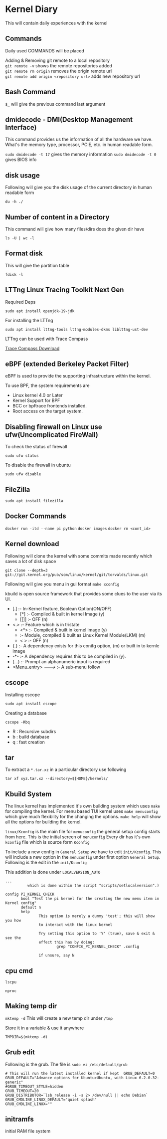 # Kernel Diary
This will contain daily experiences with the kernel

## Commands
Daily used COMMANDS will be placed

Adding & Removing git remote to a local repository\
`git remote -v` shows the remote repositories added\
`git remote rm origin` removes the origin remote url\
`git remote add origin <repository url>` adds new repository url

## Bash Command

`$_` will give the previous command last argument

## dmidecode - DMI(Desktop Management Interface)

This command provides us the information of all the hardware we
have. What's the memory type, processor, PCIE, etc. in human 
readable form.

`sudo dmidecode -t 17`	gives the memory information 
`sudo dmidecode -t 0` gives BIOS info

## disk usage

Following will give you the disk usage of the current directory
in human readable form

`du -h ./`

## Number of content in a Directory

This command will give how many files/dirs does the given dir have

`ls -U | wc -l`

## Format disk

This will give the partition table 

`fdisk -l` 

## LTTng Linux Tracing Toolkit Next Gen

Required Deps

`sudo apt install openjdk-19-jdk`

For installing the LTTng 

`sudo apt install lttng-tools lttng-modules-dkms liblttng-ust-dev`

LTTng can be used with Trace Compass

[Trace Compass Download](https://projects.eclipse.org/projects/tools.tracecompass/downloads)

## eBPF (extended Berkeley Packet Filter)

eBPF is used to provide the supporting infrastructure within the kernel.

To use BPF, the system requirements are

- Linux kernel 4.0 or Later
- Kernel Support for BPF
- BCC or bpftrace frontends installed.
- Root access on the target system.

## Disabling firewall on Linux use ufw(Uncomplicated FireWall)

To check the status of firewall 

`sudo ufw status`

To disable the firewall in ubuntu

`sudo ufw disable`

## FileZilla

`sudo apt install filezilla`

## Docker Commands

`docker run -itd --name pi python`
`docker images`
`docker rm <cont_id>`

## Kernel download

Following will clone the kernel with some commits made recently
which saves a lot of disk space

`git clone --depth=3 git://git.kernel.org/pub/scm/linux/kernel/git/torvalds/linux.git`

Following will give you menu in gui format
`make xconfig`

kbuild is open source framework that provides some clues to the user via its UI.

 - [.] :- In-Kernel feature, Boolean Option(ON/OFF)
 	- [*] :- Compiled & built in kernel Image (y)
	- [[]] :- OFF (n)
 - <.> :- Feature which is in tristate
 	- <*> :- Compiled & built in kernel image (y)
	- <M> :- Module, compiled & built as Linux Kernel Module(LKM) (m)
	- < > :- OFF (n)
 - {.} :- A dependency exists for this conifg option, (m) or built in to kernle image
 - -*- :- A dependency requires this to be compiled in (y).
 - (...) :- Prompt an alphanumeric input is required
 - <Menu_entry> ---> :- A sub-menu follow

 ## cscope

 Installing cscope

 `sudo apt install cscope`
 
 Creating a database

 `cscope -Rbq`
 - R : Recursive subdirs
 - b : build database
 - q : fast creation

## tar

To extract a `*.tar.xz` in a particular directory  use following

`tar xf xyz.tar.xz --directory=${HOME}/kernels/`

## Kbuild System

The linux kernel has implemented it's own building system which uses `make`
for compiling the kernel. For menu based TUI kernel uses `make menuconfig`
which give much flexiblity for the changing the options.
`make help` will show all the options for building the kernel.

`linux/Kconfig` is the main file for `menuconfig` the general setup config starts from here. This is the initial screen of `menuconfig`
Every dir has it's own `kconfig` file which is source form `Kconfig`

To include a new config in `General Setup` we have to edit `init/Kconfig`.
This will include a new option in the `menuconfig` under first option `General Setup`. Following is the edit in the `init/Kconfig`

This addition is done under `LOCALVERSION_AUTO`

```
... 
          which is done within the script "scripts/setlocalversion".)
 
config PI_KERNEL_CHECK
       bool "Test the pi kernel for the creating the new menu item in Kernel config"
       default n
       help
               This option is merely a dummy 'test'; this will show you how
               to interact with the linux kernel

               Try setting this option to 'Y' (true), save & exit & see the 
               effect this has by doing:
                       grep "CONFIG_PI_KERNEL_CHECK" .config

               if unsure, say N

```

## cpu cmd

`lscpu`

`nproc`

## Making temp dir

`mktemp -d`   This will create a new temp dir under `/tmp`

Store it in a variable & use it anywhere

`TMPDIR=$(mktemp -d)`

## Grub edit

Following is the grub. The file is `sudo vi /etc/default/grub`

```
# This will run the latest installed kernel if kept  GRUB_DEFAULT=0
GRUB_DEFAULT="Advance options for Ubuntu>Ubuntu, with Linux 6.2.0.32-generic"
#GRUB_TIMEOUT_STYLE=hidden
GRUB_TIMEOUT=20
GRUB_DISTRIBUTOR=`lsb_release -i -s 2> /dev/null || echo Debian`
GRUB_CMDLINE_LINUX_DEFAULT="quiet splash"
GRUB_CMDLINE_LINUX=""
```

## initramfs

initial RAM file system
